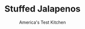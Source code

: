 ---
layout: ../../layouts/MarkdownPostLayout.astro
title: Stuffed Jalapenos
author: America's Test Kitchen
pubDate: 2023-03-15
description: "Any fiesta needs appetizers-and these bite-sized crowd-pleasers are packed with flavor."
image_url: https://res.cloudinary.com/hksqkdlah/image/upload/ar_1:1,c_fill,dpr_2.0,f_auto,fl_lossy.progressive.strip_profile,g_faces:auto,q_auto:low,w_344/4399_sfs-mexicanappetizers-cc
tags: ["Appetizers","Mexican","Pork","Cheese","Make Ahead"]
calories: 1166
protein: 6
carbohydrates: 4
fats: 
fiber: 1
ingredients: ["12 , medium jalapeno chiles (preferably with stems attached)","8 ounces, cream cheese, at room temperature","1/2 cup, shredded cheddar cheese","4 slices (thin), Black Forest ham, chopped fine","1 tablespoon, lime juice","1 teaspoon, chili powder","2 , scallions, chopped fine","1/2 teaspoon, table salt"]
serves: 6
time: ""
instructions: ["Adjust oven rack to middle position and heat oven to 350 degrees. Cut each jalapeno lengthwise through stem (you should end up with 2 complete halves) and remove ribs and seeds. Combine cream cheese, cheddar, ham, lime juice, chili powder, scallions, and salt in bowl. Fill each jalapeno half with cheese mixture. Place jalapenos on parchment-lined baking sheet. Bake until filling is hot, about 20 minutes. Cool slightly and serve warm."]
nutrition: ["181 mg Potassium","109 mg Phosphorus","111 mg Calcium","14 mg Magnesium","319 mg Sodium","17 g Fat","4 g Monounsaturated","35 mg Vitamin C","56 mg Cholesterol","9 g Saturated","1 g Fiber","18 µg Folate (food)","2 g Sugars","17 µg Vitamin K","62 g Water","4 g Carbs","18 µg Folate equivalent (total)","6 g Protein","1 mg Vitamin E","187 µg Vitamin A","194 kcal Energy","1166 calories"]
notes: "Make-Ahead Note: The stuffed jalapenos can be refrigerated up to 1 day. Let them sit at room temperature for 20 minutes before baking."
---